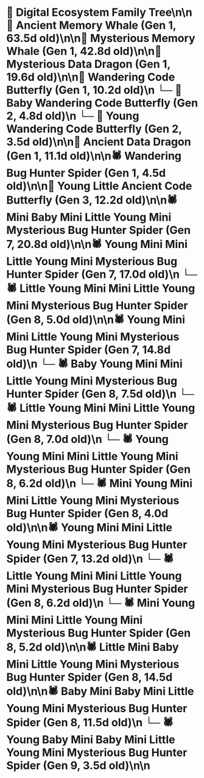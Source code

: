 # 🌳 Digital Ecosystem Family Tree\n\n🐋 Ancient Memory Whale (Gen 1, 63.5d old)\n\n🐋 Mysterious Memory Whale (Gen 1, 42.8d old)\n\n🐉 Mysterious Data Dragon (Gen 1, 19.6d old)\n\n🦋 Wandering Code Butterfly (Gen 1, 10.2d old)\n  └─ 🦋 Baby Wandering Code Butterfly (Gen 2, 4.8d old)\n  └─ 🦋 Young Wandering Code Butterfly (Gen 2, 3.5d old)\n\n🐉 Ancient Data Dragon (Gen 1, 11.1d old)\n\n🕷️ Wandering Bug Hunter Spider (Gen 1, 4.5d old)\n\n🦋 Young Little Ancient Code Butterfly (Gen 3, 12.2d old)\n\n🕷️ Mini Baby Mini Little Young Mini Mysterious Bug Hunter Spider (Gen 7, 20.8d old)\n\n🕷️ Young Mini Mini Little Young Mini Mysterious Bug Hunter Spider (Gen 7, 17.0d old)\n  └─ 🕷️ Little Young Mini Mini Little Young Mini Mysterious Bug Hunter Spider (Gen 8, 5.0d old)\n\n🕷️ Young Mini Mini Little Young Mini Mysterious Bug Hunter Spider (Gen 7, 14.8d old)\n  └─ 🕷️ Baby Young Mini Mini Little Young Mini Mysterious Bug Hunter Spider (Gen 8, 7.5d old)\n  └─ 🕷️ Little Young Mini Mini Little Young Mini Mysterious Bug Hunter Spider (Gen 8, 7.0d old)\n  └─ 🕷️ Young Young Mini Mini Little Young Mini Mysterious Bug Hunter Spider (Gen 8, 6.2d old)\n  └─ 🕷️ Mini Young Mini Mini Little Young Mini Mysterious Bug Hunter Spider (Gen 8, 4.0d old)\n\n🕷️ Young Mini Mini Little Young Mini Mysterious Bug Hunter Spider (Gen 7, 13.2d old)\n  └─ 🕷️ Little Young Mini Mini Little Young Mini Mysterious Bug Hunter Spider (Gen 8, 6.2d old)\n  └─ 🕷️ Mini Young Mini Mini Little Young Mini Mysterious Bug Hunter Spider (Gen 8, 5.2d old)\n\n🕷️ Little Mini Baby Mini Little Young Mini Mysterious Bug Hunter Spider (Gen 8, 14.5d old)\n\n🕷️ Baby Mini Baby Mini Little Young Mini Mysterious Bug Hunter Spider (Gen 8, 11.5d old)\n  └─ 🕷️ Young Baby Mini Baby Mini Little Young Mini Mysterious Bug Hunter Spider (Gen 9, 3.5d old)\n\n